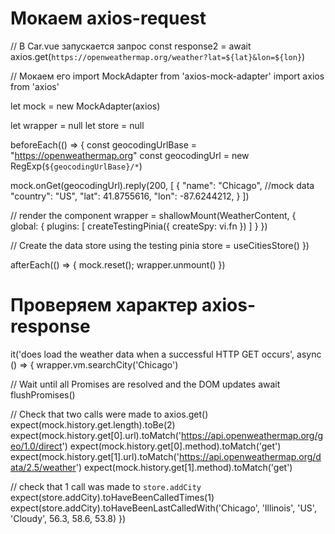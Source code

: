 # Мокаем axios-request
// В Car.vue запускается запрос
const response2 = await axios.get(`https://openweathermap.org/weather?lat=${lat}&lon=${lon}`)

// Мокаем его
import MockAdapter from 'axios-mock-adapter'
import axios from 'axios'

let mock = new MockAdapter(axios)

let wrapper = null
let store = null

beforeEach(() => {
  const geocodingUrlBase = "https://openweathermap.org"
  const geocodingUrl = new RegExp(`${geocodingUrlBase}/*`)

  mock.onGet(geocodingUrl).reply(200, [
    {
      "name": "Chicago",    //mock data
      "country": "US",
      "lat": 41.8755616,
      "lon": -87.6244212,
    }
  ])

  // render the component
  wrapper = shallowMount(WeatherContent, {
    global: {
      plugins: [
        createTestingPinia({
          createSpy: vi.fn
        })
      ]
    }
  })

  // Create the data store using the testing pinia
  store = useCitiesStore()
})

afterEach(() => {
  mock.reset();
  wrapper.unmount()
})




# Проверяем характер axios-response
it('does load the weather data when a successful HTTP GET occurs', async () => {
  wrapper.vm.searchCity('Chicago')

  // Wait until all Promises are resolved and the DOM updates
  await flushPromises()

  // Check that two calls were made to axios.get()
  expect(mock.history.get.length).toBe(2)
  expect(mock.history.get[0].url).toMatch('https://api.openweathermap.org/geo/1.0/direct')
  expect(mock.history.get[0].method).toMatch('get')
  expect(mock.history.get[1].url).toMatch('https://api.openweathermap.org/data/2.5/weather')
  expect(mock.history.get[1].method).toMatch('get')

  // check that 1 call was made to `store.addCity`
  expect(store.addCity).toHaveBeenCalledTimes(1)
  expect(store.addCity).toHaveBeenLastCalledWith('Chicago', 'Illinois', 'US', 'Cloudy', 56.3, 58.6, 53.8)
})

